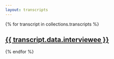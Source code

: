 ```yaml
---
layout: transcripts
---
```


{% for transcript in collections.transcripts %}
  <div class="project-card">
    <a class="fade" href="{{ transcript.url }}">
      <div class="stack">
        <div>
          <h2>{{ transcript.data.interviewee }}</h2>
        </div>
      </div>
    </a>
  </div>
{% endfor %}